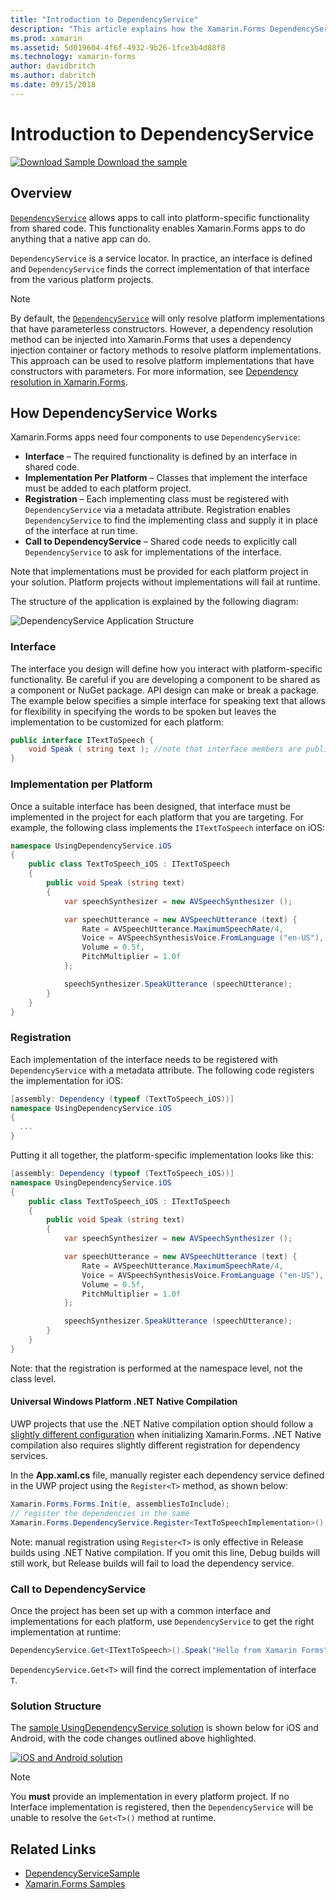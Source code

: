 ```yaml
---
title: "Introduction to DependencyService"
description: "This article explains how the Xamarin.Forms DependencyService class works to access native platform features."
ms.prod: xamarin
ms.assetid: 5d019604-4f6f-4932-9b26-1fce3b4d88f8
ms.technology: xamarin-forms
author: davidbritch
ms.author: dabritch
ms.date: 09/15/2018
---
```


# Introduction to DependencyService

[![Download Sample](~/media/shared/download.png) Download the sample](https://developer.xamarin.com/samples/xamarin-forms/UsingDependencyService/)

## Overview

[`DependencyService`](xref:Xamarin.Forms.DependencyService) allows apps to call into platform-specific functionality from shared code. This functionality enables Xamarin.Forms apps to do anything that a native app can do.

`DependencyService` is a service locator. In practice, an interface is defined and `DependencyService` finds the correct implementation of that interface from the various platform projects.

> [!NOTE]
> By default, the [`DependencyService`](xref:Xamarin.Forms.DependencyService) will only resolve platform implementations that have parameterless constructors. However, a dependency resolution method can be injected into Xamarin.Forms that uses a dependency injection container or factory methods to resolve platform implementations. This approach can be used to resolve platform implementations that have constructors with parameters. For more information, see [Dependency resolution in Xamarin.Forms](~/xamarin-forms/internals/dependency-resolution.md).

## How DependencyService Works

Xamarin.Forms apps need four components to use `DependencyService`:

- **Interface** &ndash; The required functionality is defined by an interface in shared code.
- **Implementation Per Platform** &ndash; Classes that implement the interface must be added to each platform project.
- **Registration** &ndash; Each implementing class must be registered with `DependencyService` via a metadata attribute. Registration enables `DependencyService` to find the implementing class and supply it in place of the interface at run time.
- **Call to DependencyService** &ndash; Shared code needs to explicitly call `DependencyService` to ask for implementations of the interface.

Note that implementations must be provided for each platform project in your solution. Platform projects without implementations will fail at runtime.

The structure of the application is explained by the following diagram:

![](introduction-images/overview-diagram.png "DependencyService Application Structure")

### Interface

The interface you design will define how you interact with platform-specific functionality. Be careful if you are developing a component to be shared as a component or NuGet package. API design can make or break a package. The example below specifies a simple interface for speaking text that allows for flexibility in specifying the words to be spoken but leaves the implementation to be customized for each platform:

```csharp
public interface ITextToSpeech {
    void Speak ( string text ); //note that interface members are public by default
}
```

### Implementation per Platform

Once a suitable interface has been designed, that interface must be implemented in the project for each platform that you are targeting. For example, the following class implements the `ITextToSpeech` interface on iOS:

```csharp
namespace UsingDependencyService.iOS
{
    public class TextToSpeech_iOS : ITextToSpeech
    {
        public void Speak (string text)
        {
            var speechSynthesizer = new AVSpeechSynthesizer ();

            var speechUtterance = new AVSpeechUtterance (text) {
                Rate = AVSpeechUtterance.MaximumSpeechRate/4,
                Voice = AVSpeechSynthesisVoice.FromLanguage ("en-US"),
                Volume = 0.5f,
                PitchMultiplier = 1.0f
            };

            speechSynthesizer.SpeakUtterance (speechUtterance);
        }
    }
}
```

### Registration

Each implementation of the interface needs to be registered with `DependencyService`
with a metadata attribute. The following code registers the implementation for iOS:

```csharp
[assembly: Dependency (typeof (TextToSpeech_iOS))]
namespace UsingDependencyService.iOS
{
  ...
}
```

Putting it all together, the platform-specific implementation looks like this:

```csharp
[assembly: Dependency (typeof (TextToSpeech_iOS))]
namespace UsingDependencyService.iOS
{
    public class TextToSpeech_iOS : ITextToSpeech
    {
        public void Speak (string text)
        {
            var speechSynthesizer = new AVSpeechSynthesizer ();

            var speechUtterance = new AVSpeechUtterance (text) {
                Rate = AVSpeechUtterance.MaximumSpeechRate/4,
                Voice = AVSpeechSynthesisVoice.FromLanguage ("en-US"),
                Volume = 0.5f,
                PitchMultiplier = 1.0f
            };

            speechSynthesizer.SpeakUtterance (speechUtterance);
        }
    }
}
```

Note: that the registration is performed at the namespace level, not the class level.

#### Universal Windows Platform .NET Native Compilation

UWP projects that use the .NET Native compilation option should follow a
[slightly different configuration](~/xamarin-forms/platform/windows/installation/index.md#target-invocation-exception)
when initializing Xamarin.Forms. .NET Native compilation also requires slightly
different registration for dependency services.

In the **App.xaml.cs** file, manually register each dependency service
defined in the UWP project using the `Register<T>` method, as shown
below:

```csharp
Xamarin.Forms.Forms.Init(e, assembliesToInclude);
// register the dependencies in the same
Xamarin.Forms.DependencyService.Register<TextToSpeechImplementation>();
```

Note: manual registration using `Register<T>` is only effective in Release
builds using .NET Native compilation. If you omit this line, Debug builds
will still work, but Release builds will fail to load the dependency service.

### Call to DependencyService

Once the project has been set up with a common interface and implementations for each platform, use `DependencyService` to get the right implementation at runtime:

```csharp
DependencyService.Get<ITextToSpeech>().Speak("Hello from Xamarin Forms");
```

`DependencyService.Get<T>` will find the correct implementation of interface `T`.

### Solution Structure

The [sample UsingDependencyService solution](https://developer.xamarin.com/samples/UsingDependencyService/) is shown below for iOS and Android, with the code changes outlined above highlighted.

 [![iOS and Android solution](introduction-images/solution-sml.png "DependencyService Sample Solution Structure")](introduction-images/solution.png#lightbox "DependencyService Sample Solution Structure")

> [!NOTE]
> You **must** provide an implementation in every platform project. If no Interface implementation is registered, then the `DependencyService` will be unable to resolve the `Get<T>()` method at runtime.

## Related Links

- [DependencyServiceSample](https://developer.xamarin.com/samples/xamarin-forms/UsingDependencyService/)
- [Xamarin.Forms Samples](https://developer.xamarin.com/samples/xamarin-forms/all/)
